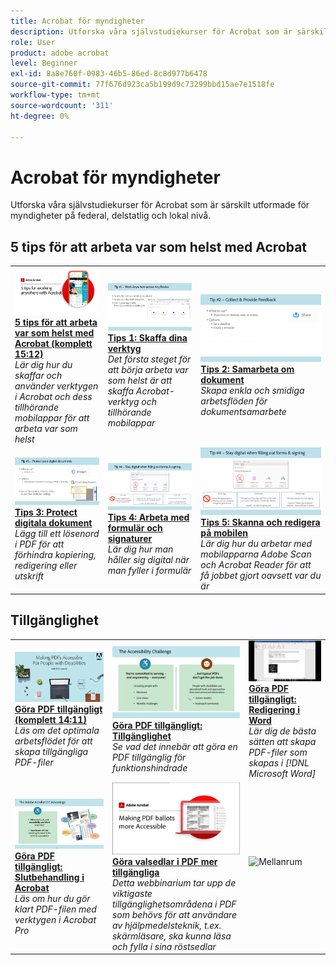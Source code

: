 ```yaml
---
title: Acrobat för myndigheter
description: Utforska våra självstudiekurser för Acrobat som är särskilt utformade för myndigheter på federal, delstatlig och lokal nivå
role: User
product: adobe acrobat
level: Beginner
exl-id: 8a8e760f-0983-46b5-86ed-8c8d977b6478
source-git-commit: 77f676d923ca5b199d9c73299bbd15ae7e1518fe
workflow-type: tm+mt
source-wordcount: '311'
ht-degree: 0%

---
```


# Acrobat för myndigheter

Utforska våra självstudiekurser för Acrobat som är särskilt utformade för myndigheter på federal, delstatlig och lokal nivå.

## 5 tips för att arbeta var som helst med Acrobat

<table style="table-layout:fixed">
<tr>
  <td>
    <a href="5-tips-for-working-anywhere-with-acrobat-dc-for-government.md">
      <img alt="5 tips för att arbeta var som helst med Acrobat (komplett 15:12)" src="../../assets/5tipscomplete.png" />
    </a>
    <div>
    <a href="5-tips-for-working-anywhere-with-acrobat-dc-for-government.md"><strong>5 tips för att arbeta var som helst med Acrobat (komplett 15:12)</strong></a>
    </div>
    <em>Lär dig hur du skaffar och använder verktygen i Acrobat och dess tillhörande mobilappar för att arbeta var som helst</em>
    <br>
  </td>
  <td>
    <a href="get-your-tools.md">
      <img alt="Tips 1: Skaffa dina verktyg" src="../../assets/Tip1.png" />
    </a>
    <div>
    <a href="get-your-tools.md"><strong>Tips 1: Skaffa dina verktyg</strong></a>
    </div>
    <em>Det första steget för att börja arbeta var som helst är att skaffa Acrobat-verktyg och tillhörande mobilappar</em>
    <br>
  </td>  
  <td>
    <a href="collaborate-on-documents.md">
      <img alt="Tips 2: Samarbeta om dokument" src="../../assets/Tip2.png" />
    </a>
    <div>
    <a href="collaborate-on-documents.md"><strong>Tips 2: Samarbeta om dokument</strong></a>
    </div>
    <em>Skapa enkla och smidiga arbetsflöden för dokumentsamarbete</em>
    <br>
  </td>  
</tr>
<tr>
  <td>
    <a href="protect-digital-documents.md">
      <img alt="Tips: 3 Protect-dokument" src="../../assets/Tip3.png" />
    </a>
    <div>
    <a href="protect-digital-documents.md"><strong>Tips 3: Protect digitala dokument</strong></a>
    </div>
    <em>Lägg till ett lösenord i PDF för att förhindra kopiering, redigering eller utskrift</em>
    <br>
  </td>
  <td>
    <a href="work-with-forms-and-signatures.md">
      <img alt="Tips 4: Arbeta med formulär och signaturer" src="../../assets/Tip4.png" />
    </a>
    <div>
    <a href="work-with-forms-and-signatures.md"><strong>Tips 4: Arbeta med formulär och signaturer</strong></a>
    </div>
    <em>Lär dig hur man håller sig digital när man fyller i formulär</em>
    <br>
  </td>
  <td>
    <a href="scan-and-edit-on-mobile.md">
      <img alt="Tips 5: Skanna och redigera på mobilen" src="../../assets/Tip5.png" />
    </a>
    <div>
    <a href="scan-and-edit-on-mobile.md"><strong>Tips 5: Skanna och redigera på mobilen</strong></a>
    </div>
    <em>Lär dig hur du arbetar med mobilapparna Adobe Scan och Acrobat Reader för att få jobbet gjort oavsett var du är</em>
    <br>
  </td>
</tr>
</table>

## Tillgänglighet

<table>
<tr>
  <td>
    <a href="making-pdfs-accessible.md">
      <img alt="Göra PDF tillgängligt (komplett 14:11)" src="../../assets/Accessiblecomplete.png" />
    </a>
    <div>
    <a href="making-pdfs-accessible.md"><strong>Göra PDF tillgängligt (komplett 14:11)</strong></a>
    </div>
    <em>Läs om det optimala arbetsflödet för att skapa tillgängliga PDF-filer</em>
    <br>
  </td>
  <td>
    <a href="understanding-accessibility.md">
      <img alt="Göra PDF tillgängligt: Tillgänglighet" src="../../assets/Accessibiityunderstanding.png" />
    </a>
    <div>
    <a href="understanding-accessibility.md"><strong>Göra PDF tillgängligt: Tillgänglighet</strong></a>
    </div>
    <em>Se vad det innebär att göra en PDF tillgänglig för funktionshindrade</em>
    <br>
  </td>  
  <td>
    <a href="collaborate-on-documents.md">
      <img alt="Göra PDF tillgängligt: Redigering i Word" src="../../assets/Accessibilityword.png" />
    </a>
    <div>
    <a href="collaborate-on-documents.md"><strong>Göra PDF tillgängligt: Redigering i Word</strong></a>
    </div>
    <em>Lär dig de bästa sätten att skapa PDF-filer som skapas i [!DNL Microsoft Word]</em>
    <br>
  </td>  
</tr>
<tr>
  <td>
    <a href="finishing-in-acrobat.md">
      <img alt="Göra PDF tillgängligt: Slutbehandling i Acrobat" src="../../assets/Accessibilityacrobat.png" />
    </a>
    <div>
    <a href="finishing-in-acrobat.md"><strong>Göra PDF tillgängligt: Slutbehandling i Acrobat</strong></a>
    </div>
    <em>Läs om hur du gör klart PDF-filen med verktygen i Acrobat Pro</em>
    <br>
  </td>
  <td>
    <a href="making-pdf-ballots-accessible.md">
      <img alt="Göra valsedlar i PDF mer tillgängliga" src="../../assets/Accessibleballots.png" />
    </a>
    <div>
    <a href="making-pdf-ballots-accessible.md"><strong>Göra valsedlar i PDF mer tillgängliga</strong></a>
    </div>
    <em>Detta webbinarium tar upp de viktigaste tillgänglighetsområdena i PDF som behövs för att användare av hjälpmedelsteknik, t.ex. skärmläsare, ska kunna läsa och fylla i sina röstsedlar</em>
    <br>
  </td>  
  <td>
   <img alt="Mellanrum" src="../../assets/Grayspacer.png" />
    <div>
    <br>
  </td>
</tr>
</table>
